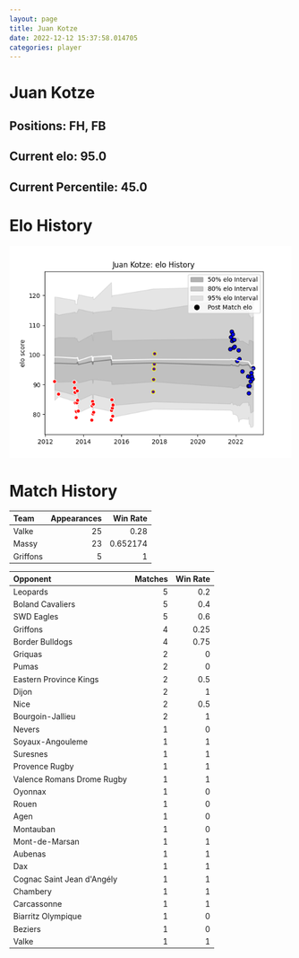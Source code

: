 ```yaml
---  
layout: page  
title: Juan Kotze  
date: 2022-12-12 15:37:58.014705  
categories: player  
---
```

# Juan Kotze

## Positions: FH, FB

## Current elo: 95.0

## Current Percentile: 45.0

# Elo History


![elo history](history_JuanKotze.png)
# Match History


| Team     |   Appearances |   Win Rate |
|:---------|--------------:|-----------:|
| Valke    |            25 |   0.28     |
| Massy    |            23 |   0.652174 |
| Griffons |             5 |   1        |

| Opponent                   |   Matches |   Win Rate |
|:---------------------------|----------:|-----------:|
| Leopards                   |         5 |       0.2  |
| Boland Cavaliers           |         5 |       0.4  |
| SWD Eagles                 |         5 |       0.6  |
| Griffons                   |         4 |       0.25 |
| Border Bulldogs            |         4 |       0.75 |
| Griquas                    |         2 |       0    |
| Pumas                      |         2 |       0    |
| Eastern Province Kings     |         2 |       0.5  |
| Dijon                      |         2 |       1    |
| Nice                       |         2 |       0.5  |
| Bourgoin-Jallieu           |         2 |       1    |
| Nevers                     |         1 |       0    |
| Soyaux-Angouleme           |         1 |       1    |
| Suresnes                   |         1 |       1    |
| Provence Rugby             |         1 |       1    |
| Valence Romans Drome Rugby |         1 |       1    |
| Oyonnax                    |         1 |       0    |
| Rouen                      |         1 |       0    |
| Agen                       |         1 |       0    |
| Montauban                  |         1 |       0    |
| Mont-de-Marsan             |         1 |       1    |
| Aubenas                    |         1 |       1    |
| Dax                        |         1 |       1    |
| Cognac Saint Jean d'Angély |         1 |       1    |
| Chambery                   |         1 |       1    |
| Carcassonne                |         1 |       1    |
| Biarritz Olympique         |         1 |       0    |
| Beziers                    |         1 |       0    |
| Valke                      |         1 |       1    |